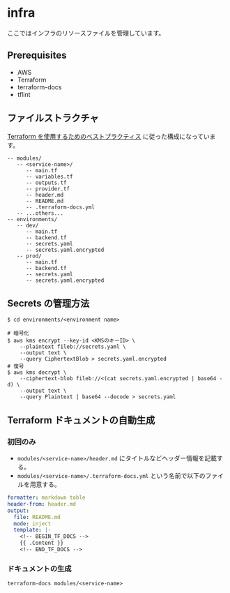 # infra

ここではインフラのリソースファイルを管理しています。

## Prerequisites

- AWS
- Terraform
- terraform-docs
- tflint

## ファイルストラクチャ

[Terraform を使用するためのベストプラクティス](https://cloud.google.com/docs/terraform/best-practices-for-terraform) に従った構成になっています。

```
-- modules/
   -- <service-name>/
      -- main.tf
      -- variables.tf
      -- outputs.tf
      -- provider.tf
      -- header.md
      -- README.md
      -- .terraform-docs.yml
   -- ...others...
-- environments/
   -- dev/
      -- main.tf
      -- backend.tf
      -- secrets.yaml
      -- secrets.yaml.encrypted
   -- prod/
      -- main.tf
      -- backend.tf
      -- secrets.yaml
      -- secrets.yaml.encrypted
```

## Secrets の管理方法

```shell
$ cd environments/<environment name>

# 暗号化
$ aws kms encrypt --key-id <KMSのキーID> \
    --plaintext fileb://secrets.yaml \
    --output text \
    --query CiphertextBlob > secrets.yaml.encrypted
# 復号
$ aws kms decrypt \
    --ciphertext-blob fileb://<(cat secrets.yaml.encrypted | base64 -d) \
    --output text \
    --query Plaintext | base64 --decode > secrets.yaml
```

## Terraform ドキュメントの自動生成

### 初回のみ

- `modules/<service-name>/header.md` にタイトルなどヘッダー情報を記載する。
- `modules/<service-name>/.terraform-docs.yml` という名前で以下のファイルを用意する。

```yaml
formatter: markdown table
header-from: header.md
output:
  file: README.md
  mode: inject
  template: |-
    <!-- BEGIN_TF_DOCS -->
    {{ .Content }}
    <!-- END_TF_DOCS -->
```

### ドキュメントの生成

```shell
terraform-docs modules/<service-name>
```
